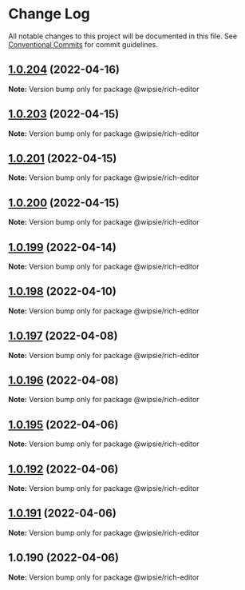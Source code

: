 # Change Log

All notable changes to this project will be documented in this file.
See [Conventional Commits](https://conventionalcommits.org) for commit guidelines.

## [1.0.204](https://github.com/dumboldspider/wipsie-ui/compare/v1.0.203...v1.0.204) (2022-04-16)

**Note:** Version bump only for package @wipsie/rich-editor





## [1.0.203](https://github.com/dumboldspider/wipsie-ui/compare/v1.0.201...v1.0.203) (2022-04-15)

**Note:** Version bump only for package @wipsie/rich-editor





## [1.0.201](https://github.com/dumboldspider/wipsie-ui/compare/v1.0.200...v1.0.201) (2022-04-15)

**Note:** Version bump only for package @wipsie/rich-editor





## [1.0.200](https://github.com/dumboldspider/wipsie-ui/compare/v1.0.199...v1.0.200) (2022-04-15)

**Note:** Version bump only for package @wipsie/rich-editor





## [1.0.199](https://github.com/dumboldspider/wipsie-ui/compare/v1.0.198...v1.0.199) (2022-04-14)

**Note:** Version bump only for package @wipsie/rich-editor





## [1.0.198](https://github.com/dumboldspider/wipsie-ui/compare/v1.0.197...v1.0.198) (2022-04-10)

**Note:** Version bump only for package @wipsie/rich-editor





## [1.0.197](https://github.com/dumboldspider/wipsie-ui/compare/v1.0.196...v1.0.197) (2022-04-08)

**Note:** Version bump only for package @wipsie/rich-editor





## [1.0.196](https://github.com/dumboldspider/wipsie-ui/compare/v1.0.195...v1.0.196) (2022-04-08)

**Note:** Version bump only for package @wipsie/rich-editor





## [1.0.195](https://github.com/dumboldspider/wipsie-rich-editor/compare/v1.0.194...v1.0.195) (2022-04-06)

**Note:** Version bump only for package @wipsie/rich-editor





## [1.0.192](https://github.com/dumboldspider/wipsie-rich-editor/compare/v1.0.191...v1.0.192) (2022-04-06)

**Note:** Version bump only for package @wipsie/rich-editor





## [1.0.191](https://github.com/dumboldspider/wipsie-rich-editor/compare/v1.0.190...v1.0.191) (2022-04-06)

**Note:** Version bump only for package @wipsie/rich-editor





## 1.0.190 (2022-04-06)

**Note:** Version bump only for package @wipsie/rich-editor
